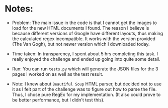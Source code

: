 # Notes:

- Problem: The main issue in the code is that I cannot get the images to load for the new HTML documents I found. 
    The reason I believe is because different versions of Google have different layouts, thus making the calculated regex incompatible.
    It works with the version provided (The Van Gogh), but not newer version which I downloaded today.

- Time taken: In transparency, I spent about 5 hrs completing this task. I really enjoyed the challenge and ended up going into quite some detail. 

- Run: You can run `tests.py` which will generate the JSON files for the 3 pages I worked on as well as the test result.

- Note: I knew about `Beautiful Soup` HTML parser, but decided not to use it as I felt part of the challenge was to figure out how to parse the file. Thus, I chose pure RegEx for my implementation. (It also could prove to be better performance, but I didn't test this).
